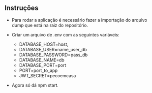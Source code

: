 ## Instruções

- Para rodar a aplicação é necessário fazer a importação do arquivo dump que está na raiz do repositório.
- Criar um arquivo de .env com as seguintes variáveis: 
  - DATABASE_HOST=host,
  - DATABASE_USER=name_user_db
  - DATABASE_PASSWORD=pass_db
  - DATABASE_NAME=db
  - DATABASE_PORT=port
  - PORT=port_to_app
  - JWT_SECRET=pecoemcasa
  
- Agora só dá npm start.
